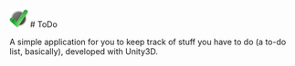 <img src="/Assets/Resources/Release/Icon.png?raw=true" width="32" height="32" alt="ToDo Icon" style="vertical-allign:middle;"/> 
# ToDo 

A simple application for you to keep track of stuff you have to do (a to-do list, basically), developed with Unity3D.
